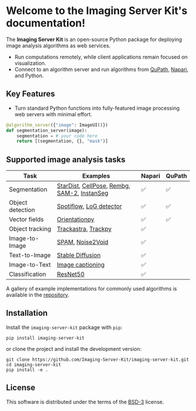 # Welcome to the Imaging Server Kit's documentation!

The **Imaging Server Kit** is an open-source Python package for deploying image analysis algorithms as web services.

- Run computations remotely, while client applications remain focused on visualization.
- Connect to an algorithm server and run algorithms from [QuPath](https://github.com/Imaging-Server-Kit/qupath-extension-serverkit), [Napari](https://github.com/Imaging-Server-Kit/napari-serverkit), and Python.

## Key Features

- Turn standard Python functions into fully-featured image processing web servers with minimal effort.

```python
@algorithm_server({"image": ImageUI()})
def segmentation_server(image):
    segmentation = # your code here
    return [(segmentation, {}, "mask")]
```

<!-- - Automatically generate UIs in Napari and QuPath to test your tools. -->

## Supported image analysis tasks

| Task              | Examples                        | Napari | QuPath |
|-------------------|---------------------------------| ------ | ------ |
| Segmentation     | [StarDist](https://github.com/Imaging-Server-Kit/serverkit-stardist), [CellPose](https://github.com/Imaging-Server-Kit/serverkit-cellpose), [Rembg](https://github.com/Imaging-Server-Kit/serverkit-rembg), [SAM-2](https://github.com/Imaging-Server-Kit/serverkit-sam2), [InstanSeg](https://github.com/Imaging-Server-Kit/serverkit-instanseg)               | ✅ | ✅ |
| Object detection | [Spotiflow](https://github.com/Imaging-Server-Kit/serverkit-spotiflow), [LoG detector](https://github.com/Imaging-Server-Kit/serverkit-skimage-LoG)    | ✅ | ✅ |
| Vector fields   | [Orientationpy](https://github.com/Imaging-Server-Kit/serverkit-orientationpy)                   | ✅ | ✅ |
| Object tracking  | [Trackastra](https://github.com/Imaging-Server-Kit/serverkit-trackastra), [Trackpy](https://github.com/Imaging-Server-Kit/serverkit-trackpy)         | ✅ |  |
| Image-to-Image  | [SPAM](https://github.com/Imaging-Server-Kit/serverkit-spam), [Noise2Void](https://github.com/Imaging-Server-Kit/serverkit-n2v)         | ✅ |  |
| Text-to-Image   | [Stable Diffusion](https://github.com/Imaging-Server-Kit/serverkit-stable-diffusion)         | ✅ |  |
| Image-to-Text   | [Image captioning](https://github.com/Imaging-Server-Kit/serverkit-blip-captioning)         | ✅ |  |
| Classification   | [ResNet50](https://github.com/Imaging-Server-Kit/serverkit-resnet50)         | ✅ |  |

A gallery of example implementations for commonly used algorithms is available in the [repository](https://github.com/Imaging-Server-Kit/imaging-server-kit/tree/main/examples).

## Installation

Install the `imaging-server-kit` package with `pip`:

```
pip install imaging-server-kit
```

or clone the project and install the development version:

```
git clone https://github.com/Imaging-Server-Kit/imaging-server-kit.git
cd imaging-server-kit
pip install -e .
```

## License

This software is distributed under the terms of the [BSD-3](http://opensource.org/licenses/BSD-3-Clause) license.